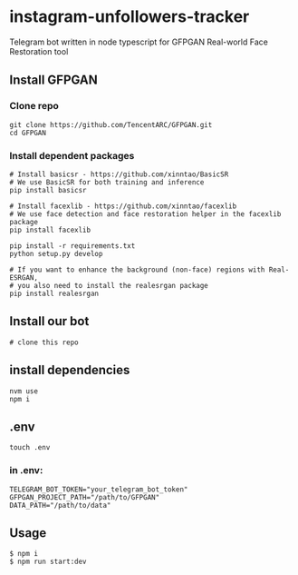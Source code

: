 # instagram-unfollowers-tracker
Telegram bot written in node typescript for GFPGAN Real-world Face Restoration tool

## Install GFPGAN

### Clone repo
```
git clone https://github.com/TencentARC/GFPGAN.git
cd GFPGAN
```
### Install dependent packages
```
# Install basicsr - https://github.com/xinntao/BasicSR
# We use BasicSR for both training and inference
pip install basicsr

# Install facexlib - https://github.com/xinntao/facexlib
# We use face detection and face restoration helper in the facexlib package
pip install facexlib

pip install -r requirements.txt
python setup.py develop

# If you want to enhance the background (non-face) regions with Real-ESRGAN,
# you also need to install the realesrgan package
pip install realesrgan
```

## Install our bot
```
# clone this repo
```

## install dependencies
```
nvm use
npm i
```

## .env
```
touch .env
```

### in .env:

```
TELEGRAM_BOT_TOKEN="your_telegram_bot_token"
GFPGAN_PROJECT_PATH="/path/to/GFPGAN"
DATA_PATH="/path/to/data"
```

## Usage
```
$ npm i
$ npm run start:dev
```
